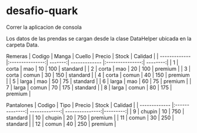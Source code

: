 # desafio-quark

Correr la aplicacion de consola

Los datos de las prendas se cargan desde la clase DataHelper ubicada en la carpeta Data.

Remeras
| Codigo        | Manga           | Cuello  | Precio        | Stock           | Calidad  |
| ------------- |:---------------:| -------:| ------------- |:---------------:| --------:|
| 1             | corta           | mao     | 10            | 100             | standard |
| 2             | corta           | mao     | 20            | 100             | premium  |
| 3             | corta           | comun   | 30            | 150             | standard |
| 4             | corta           | comun   | 40            | 150             | premium  |
| 5             | larga           | mao     | 50            | 75              | standard |
| 6             | larga           | mao     | 60            | 75              | premium  |
| 7             | larga           | comun   | 70            | 175             | standard |
| 8             | larga           | comun   | 80            | 175             | premium  |


Pantalones
| Codigo        | Tipo           | Precio        | Stock           | Calidad  |
| ------------- |:--------------:| -------------:| ---------------:|---------:|
| 9             | chupin         | 10            | 750             | standard |
| 10            | chupin         | 20            | 750             | premium  |
| 11            | comun          | 30            | 250             | standard |
| 12            | comun          | 40            | 250             | premium  |

